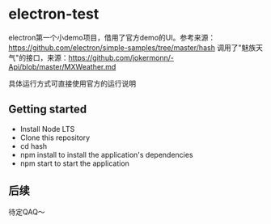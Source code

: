 # electron-test

electron第一个小demo项目，借用了官方demo的UI。参考来源：https://github.com/electron/simple-samples/tree/master/hash
调用了"魅族天气"的接口，来源：https://github.com/jokermonn/-Api/blob/master/MXWeather.md

具体运行方式可直接使用官方的运行说明

## Getting started
- Install Node LTS
- Clone this repository
- cd hash
- npm install to install the application's dependencies
- npm start to start the application

## 后续

待定QAQ～